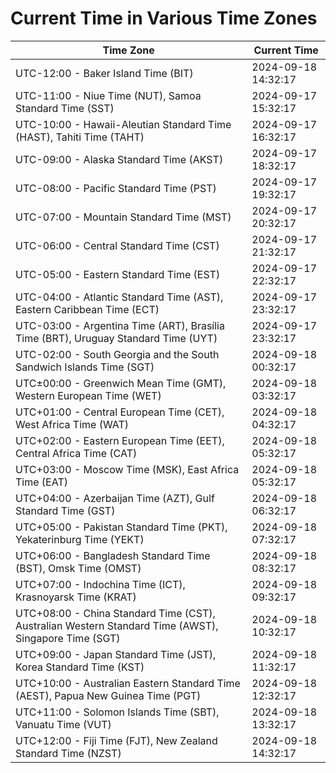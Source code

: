 # Current Time in Various Time Zones

| Time Zone | Current Time |
|-----------|--------------|
| UTC-12:00 - Baker Island Time (BIT) | 2024-09-18 14:32:17 |
| UTC-11:00 - Niue Time (NUT), Samoa Standard Time (SST) | 2024-09-17 15:32:17 |
| UTC-10:00 - Hawaii-Aleutian Standard Time (HAST), Tahiti Time (TAHT) | 2024-09-17 16:32:17 |
| UTC-09:00 - Alaska Standard Time (AKST) | 2024-09-17 18:32:17 |
| UTC-08:00 - Pacific Standard Time (PST) | 2024-09-17 19:32:17 |
| UTC-07:00 - Mountain Standard Time (MST) | 2024-09-17 20:32:17 |
| UTC-06:00 - Central Standard Time (CST) | 2024-09-17 21:32:17 |
| UTC-05:00 - Eastern Standard Time (EST) | 2024-09-17 22:32:17 |
| UTC-04:00 - Atlantic Standard Time (AST), Eastern Caribbean Time (ECT) | 2024-09-17 23:32:17 |
| UTC-03:00 - Argentina Time (ART), Brasília Time (BRT), Uruguay Standard Time (UYT) | 2024-09-17 23:32:17 |
| UTC-02:00 - South Georgia and the South Sandwich Islands Time (SGT) | 2024-09-18 00:32:17 |
| UTC±00:00 - Greenwich Mean Time (GMT), Western European Time (WET) | 2024-09-18 03:32:17 |
| UTC+01:00 - Central European Time (CET), West Africa Time (WAT) | 2024-09-18 04:32:17 |
| UTC+02:00 - Eastern European Time (EET), Central Africa Time (CAT) | 2024-09-18 05:32:17 |
| UTC+03:00 - Moscow Time (MSK), East Africa Time (EAT) | 2024-09-18 05:32:17 |
| UTC+04:00 - Azerbaijan Time (AZT), Gulf Standard Time (GST) | 2024-09-18 06:32:17 |
| UTC+05:00 - Pakistan Standard Time (PKT), Yekaterinburg Time (YEKT) | 2024-09-18 07:32:17 |
| UTC+06:00 - Bangladesh Standard Time (BST), Omsk Time (OMST) | 2024-09-18 08:32:17 |
| UTC+07:00 - Indochina Time (ICT), Krasnoyarsk Time (KRAT) | 2024-09-18 09:32:17 |
| UTC+08:00 - China Standard Time (CST), Australian Western Standard Time (AWST), Singapore Time (SGT) | 2024-09-18 10:32:17 |
| UTC+09:00 - Japan Standard Time (JST), Korea Standard Time (KST) | 2024-09-18 11:32:17 |
| UTC+10:00 - Australian Eastern Standard Time (AEST), Papua New Guinea Time (PGT) | 2024-09-18 12:32:17 |
| UTC+11:00 - Solomon Islands Time (SBT), Vanuatu Time (VUT) | 2024-09-18 13:32:17 |
| UTC+12:00 - Fiji Time (FJT), New Zealand Standard Time (NZST) | 2024-09-18 14:32:17 |
